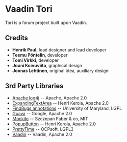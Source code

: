 # Vaadin Tori

Tori is a forum project built upon Vaadin.


## Credits

 * **Henrik Paul**, lead designer and lead developer
 * **Teemu Pöntelin**, developer
 * **Tomi Virkki**, developer
 * **Jouni Koivuviita**, graphical design
 * **Joonas Lehtinen**, original idea, auxiliary design

## 3rd Party Libraries

 * [Apache log4j](http://logging.apache.org/log4j/1.2/) -- Apache, Apache 2.0
 * [ExpandingTextArea](http://vaadin.com/addon/expandingtextarea) -- Henri Kerola, Apache 2.0
 * [FindBugs annotations](http://findbugs.sourceforge.net/) -- University of Maryland, LGPL
 * [Guava](http://code.google.com/p/guava-libraries/) -- Google, Apache 2.0
 * [Mockito](http://code.google.com/p/mockito/) -- Szczepan Faber & co, MIT
 * [PopupButton](http://vaadin.com/addon/popupbutton) -- Henri Kerola, Apache 2.0
 * [PrettyTime](http://ocpsoft.com/prettytime/) -- OCPsoft, LGPL3  
 * [Vaadin](http://vaadin.com/) -- Vaadin, Apache 2.0